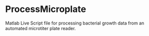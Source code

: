 # ProcessMicroplate
Matlab Live Script file for processing bacterial growth data from an automated microtiter plate reader.  
